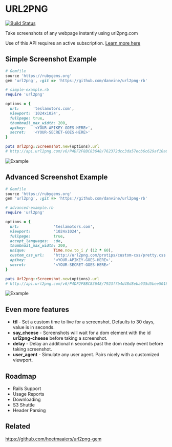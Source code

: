 URL2PNG
=======
[![Build Status](https://travis-ci.org/danvine/url2png-rb.svg?branch=master)](https://travis-ci.org/danvine/url2png-rb)

Take screenshots of any webpage instantly using url2png.com

Use of this API requires an active subscription. [Learn more here](http://url2png.com/?source=github)

Simple Screenshot Example
-------------------------

```ruby
# Gemfile
source 'https://rubygems.org'
gem 'url2png', :git => 'https://github.com/danvine/url2png-rb'

# simple-example.rb
require 'url2png'

options = {
  url:      'teslamotors.com',
  viewport: '1024x1024',
  fullpage: true,
  thumbnail_max_width: 200,
  apikey:   '<YOUR-APIKEY-GOES-HERE>',
  secret:   '<YOUR-SECRET-GOES-HERE>'
}

puts Url2png::Screenshot.new(options).url
# http://api.url2png.com/v6/P4DF2F8BC83648/762372dcc3da57ecb6c629af10a67783/png/?fullpage=true&thumbnail_max_width=200&url=teslamotors.com&viewport=1024x1024
```
![Example](http://api.url2png.com/v6/P4DF2F8BC83648/697578fbf5e2881ac23edbef55499f7f/png/?url=google.com)


Advanced Screenshot Example
---------------------------

```ruby
# Gemfile
source 'https://rubygems.org'
gem 'url2png', :git => 'https://github.com/danvine/url2png-rb'

# advanced-example.rb
require 'url2png'

options = {
  url:               'teslamotors.com',
  viewport:          '1024x1024',
  fullpage:          true,
  accept_languages:  :de,
  thumbnail_max_width: 200,
  unique:            Time.now.to_i / (12 * 60),
  custom_css_url:    'http://url2png.com/protips/custom-css/pretty.css',
  apikey:            '<YOUR-APIKEY-GOES-HERE>',
  secret:            '<YOUR-SECRET-GOES-HERE>'
}

puts Url2png::Screenshot.new(options).url
# http://api.url2png.com/v6/P4DF2F8BC83648/7923f7b4d48d8eba935d5bee5018e5de/png/?accept_languages=de&custom_css_url=http%3A%2F%2Furl2png.com%2Fprotips%2Fcustom-css%2Fpretty.css&fullpage=true&thumbnail_max_width=200&unique=1940190&url=teslamotors.com&viewport=1024x1024
```
![Example](http://api.url2png.com/v6/P4DF2F8BC83648/f08dbc45d619cd8e7e373f0ea72f316d/png/?accept_languages=de&custom_css_url=http%3A%2F%2Furl2png.com%2Ftests%2Fcss%2Ftest.css&fullpage=true&unique=1940188&url=google.com&user_agent=Any+user+agent+you+want&viewport=1024x1024)

Even more features
------------------
- __ttl__ - Set a custom time to live for a screenshot. Defaults to 30 days, value is in seconds.
- __say_cheese__ - Screenshots will wait for a dom element with the id **url2png-cheese** before taking a screenshot.
- __delay__ - Delay an additional n seconds past the dom ready event before taking screenshot.
- __user_agent__ - Simulate any user agent. Pairs nicely with a customized viewport.

Roadmap
-------
- Rails Support
- Usage Reports
- Downloading
- S3 Shuttle
- Header Parsing

Related
-------
https://github.com/hoetmaaiers/url2png-gem